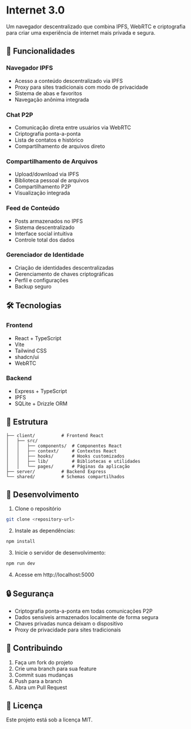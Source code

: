 
# Internet 3.0

Um navegador descentralizado que combina IPFS, WebRTC e criptografia para criar uma experiência de internet mais privada e segura.

## 🚀 Funcionalidades

### Navegador IPFS
- Acesso a conteúdo descentralizado via IPFS
- Proxy para sites tradicionais com modo de privacidade
- Sistema de abas e favoritos
- Navegação anônima integrada

### Chat P2P
- Comunicação direta entre usuários via WebRTC
- Criptografia ponta-a-ponta
- Lista de contatos e histórico
- Compartilhamento de arquivos direto

### Compartilhamento de Arquivos
- Upload/download via IPFS
- Biblioteca pessoal de arquivos
- Compartilhamento P2P
- Visualização integrada

### Feed de Conteúdo
- Posts armazenados no IPFS
- Sistema descentralizado
- Interface social intuitiva
- Controle total dos dados

### Gerenciador de Identidade
- Criação de identidades descentralizadas
- Gerenciamento de chaves criptográficas
- Perfil e configurações
- Backup seguro

## 🛠️ Tecnologias

### Frontend
- React + TypeScript
- Vite
- Tailwind CSS
- shadcn/ui
- WebRTC

### Backend
- Express + TypeScript
- IPFS
- SQLite + Drizzle ORM

## 📁 Estrutura

```
├── client/          # Frontend React
│   ├── src/
│   │   ├── components/  # Componentes React
│   │   ├── context/     # Contextos React
│   │   ├── hooks/       # Hooks customizados
│   │   ├── lib/         # Bibliotecas e utilidades
│   │   └── pages/       # Páginas da aplicação
├── server/          # Backend Express
└── shared/          # Schemas compartilhados
```

## 🚦 Desenvolvimento

1. Clone o repositório
```bash
git clone <repository-url>
```

2. Instale as dependências:
```bash
npm install
```

3. Inicie o servidor de desenvolvimento:
```bash
npm run dev
```

4. Acesse em http://localhost:5000

## 🔒 Segurança

- Criptografia ponta-a-ponta em todas comunicações P2P
- Dados sensíveis armazenados localmente de forma segura
- Chaves privadas nunca deixam o dispositivo
- Proxy de privacidade para sites tradicionais

## 🤝 Contribuindo

1. Faça um fork do projeto
2. Crie uma branch para sua feature
3. Commit suas mudanças
4. Push para a branch
5. Abra um Pull Request

## 📜 Licença

Este projeto está sob a licença MIT.
